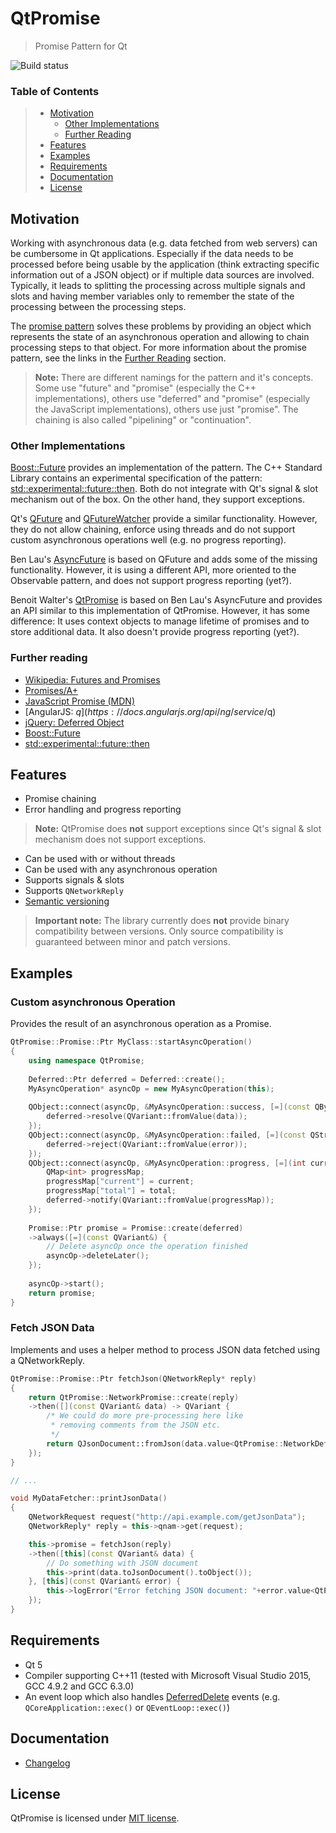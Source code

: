 # #

# QtPromise #

> Promise Pattern for Qt

![Build status](https://gitlab.com/julrich/QtPromise/badges/master/build.svg)

### Table of Contents ###
> - [Motivation](#motivation)
>   - [Other Implementations](#other-implementations)
>   - [Further Reading](#further-reading)
> - [Features](#features)
> - [Examples](#examples)
> - [Requirements](#requirements)
> - [Documentation](#documentation)
> - [License](#license)


<a name="motivation"></a>
## Motivation ##
Working with asynchronous data (e.g. data fetched from web servers) can be cumbersome in Qt applications. Especially if the data needs to be processed before being usable by the application (think extracting specific information out of a JSON object) or if multiple data sources are involved.
Typically, it leads to splitting the processing across multiple signals and slots and having member variables only to remember the state of the processing between the processing steps.

The [promise pattern](https://en.wikipedia.org/wiki/Futures_and_promises) solves these problems by providing an object which represents the state of an asynchronous operation and allowing to chain processing steps to that object.
For more information about the promise pattern, see the links in the [Further Reading](#further-reading) section.

> **Note:** There are different namings for the pattern and it's concepts.
> Some use "future" and "promise" (especially the C++ implementations), others use "deferred" and "promise" (especially the JavaScript implementations), others use just "promise".
> The chaining is also called "pipelining" or "continuation".

<a name="other-implementations"></a>
### Other Implementations ###
[Boost::Future](http://www.boost.org/doc/libs/1_63_0/doc/html/thread/synchronization.html#thread.synchronization.futures.then) provides an implementation of the pattern.
The C++ Standard Library contains an experimental specification of the pattern: [std::experimental::future::then](http://en.cppreference.com/w/cpp/experimental/future/then).
Both do not integrate with Qt's signal & slot mechanism out of the box. On the other hand, they support exceptions.

Qt's [QFuture](http://doc.qt.io/qt-5.6/qfuture.html) and [QFutureWatcher](http://doc.qt.io/qt-5.6/qfuturewatcher.html) provide a similar functionality.
However, they do not allow chaining, enforce using threads and do not support custom asynchronous operations well (e.g. no progress reporting).

Ben Lau's [AsyncFuture](https://github.com/benlau/asyncfuture) is based on QFuture and adds some of the missing functionality.
However, it is using a different API, more oriented to the Observable pattern, and does not support progress reporting (yet?).

Benoit Walter's [QtPromise](https://github.com/bwalter/qt-promise) is based on Ben Lau's AsyncFuture
and provides an API similar to this implementation of QtPromise. However, it has some difference:
It uses context objects to manage lifetime of promises and to store additional data. It also doesn't provide
progress reporting (yet?). 

<a name="further-reading"></a>
### Further reading ###

- [Wikipedia: Futures and Promises](https://en.wikipedia.org/wiki/Futures_and_promises)
- [Promises/A+](https://promisesaplus.com)
- [JavaScript Promise (MDN)](https://developer.mozilla.org/en-US/docs/Web/JavaScript/Reference/Global_Objects/Promise)
- [AngularJS: $q](https://docs.angularjs.org/api/ng/service/$q)
- [jQuery: Deferred Object](https://api.jquery.com/category/deferred-object)
- [Boost::Future](http://www.boost.org/doc/libs/1_63_0/doc/html/thread/synchronization.html#thread.synchronization.futures.then)
- [std::experimental::future::then](http://en.cppreference.com/w/cpp/experimental/future/then)


<a name="features"></a>
## Features ##
- Promise chaining
- Error handling and progress reporting
> **Note:** QtPromise does **not** support exceptions since Qt's signal & slot mechanism does not support exceptions.
- Can be used with or without threads
- Can be used with any asynchronous operation
- Supports signals & slots
- Supports `QNetworkReply`
- [Semantic versioning](http://semver.org/)
> **Important note:** The library currently does **not** provide binary compatibility between versions. Only source compatibility is guaranteed between minor and patch versions.


<a name="example"></a>
## Examples ##

### Custom asynchronous Operation ###
Provides the result of an asynchronous operation as a Promise.
```cpp
QtPromise::Promise::Ptr MyClass::startAsyncOperation()
{
	using namespace QtPromise;
	
	Deferred::Ptr deferred = Deferred::create();
	MyAsyncOperation* asyncOp = new MyAsyncOperation(this);
	
	QObject::connect(asyncOp, &MyAsyncOperation::success, [=](const QByteArray& data) {
		deferred->resolve(QVariant::fromValue(data));
	});
	QObject::connect(asyncOp, &MyAsyncOperation::failed, [=](const QString& error) {
		deferred->reject(QVariant::fromValue(error));
	});
	QObject::connect(asyncOp, &MyAsyncOperation::progress, [=](int current, int total) {
		QMap<int> progressMap;
		progressMap["current"] = current;
		progressMap["total"] = total;
		deferred->notify(QVariant::fromValue(progressMap));
	});
	
	Promise::Ptr promise = Promise::create(deferred)
	->always([=](const QVariant&) {
		// Delete asyncOp once the operation finished
		asyncOp->deleteLater();
	});
	
	asyncOp->start();
	return promise;
}
```

### Fetch JSON Data ###
Implements and uses a helper method to process JSON data fetched using a QNetworkReply.
```cpp
QtPromise::Promise::Ptr fetchJson(QNetworkReply* reply)
{
	return QtPromise::NetworkPromise::create(reply)
	->then([](const QVariant& data) -> QVariant {
		/* We could do more pre-processing here like
		 * removing comments from the JSON etc.
		 */
		return QJsonDocument::fromJson(data.value<QtPromise::NetworkDeferred::ReplyData>().data);
	});
}

// ...

void MyDataFetcher::printJsonData()
{
	QNetworkRequest request("http://api.example.com/getJsonData");
	QNetworkReply* reply = this->qnam->get(request);

	this->promise = fetchJson(reply)
	->then([this](const QVariant& data) {
		// Do something with JSON document
		this->print(data.toJsonDocument().toObject());
	}, [this](const QVariant& error) {
		this->logError("Error fetching JSON document: "+error.value<QtPromise::NetworkDeferred::Error>().message);
	});
}
```


<a name="requirements"></a>
## Requirements ##
 - Qt 5
 - Compiler supporting C++11 (tested with Microsoft Visual Studio 2015, GCC 4.9.2 and GCC 6.3.0)
 - An event loop which also handles [DeferredDelete](http://doc.qt.io/qt-5/qevent.html#Type-enum) events
 (e.g. `QCoreApplication::exec()` or `QEventLoop::exec()`)


<a name="documentation"></a>
## Documentation ##
- [Changelog](CHANGELOG.md)


<a name="license"></a>
## License ##
QtPromise is licensed under [MIT license](LICENSE).